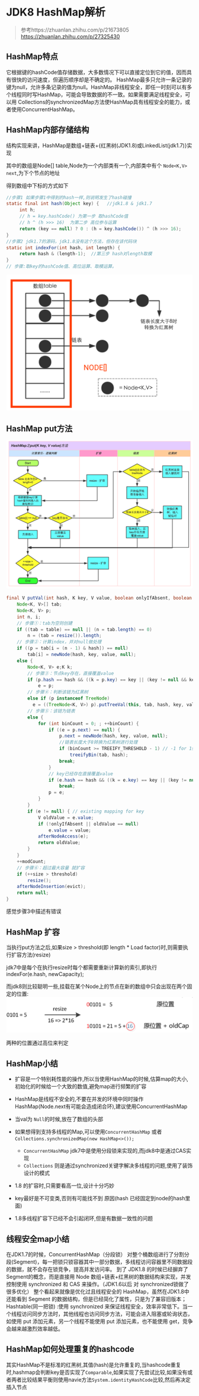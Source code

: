 # JDK8 HashMap解析

> 参考https://zhuanlan.zhihu.com/p/21673805 https://zhuanlan.zhihu.com/p/27325430

## HashMap特点

它根据键的hashCode值存储数据，大多数情况下可以直接定位到它的值，因而具有很快的访问速度，但遍历顺序却是不确定的。 HashMap最多只允许一条记录的键为null，允许多条记录的值为null。HashMap非线程安全，即任一时刻可以有多个线程同时写HashMap，可能会导致数据的不一致。如果需要满足线程安全，可以用 Collections的synchronizedMap方法使HashMap具有线程安全的能力，或者使用ConcurrentHashMap。

## HashMap内部存储结构

结构实现来讲，HashMap是数组+链表+{红黑树(JDK1.8)或LinkedList(jdk1.7)}实现

其中的数组是Node[] table,Node为一个内部类有一个,内部类中有个 `Node<K,V> next`,为下个节点的地址

得到数组中下标的方式如下

```java
//步骤1 如果步骤1中得到的hash一样,则说明发生了hash碰撞
static final int hash(Object key) {   //jdk1.8 & jdk1.7
     int h;
     // h = key.hashCode() 为第一步 取hashCode值
     // h ^ (h >>> 16)  为第二步 高位参与运算
     return (key == null) ? 0 : (h = key.hashCode()) ^ (h >>> 16);
}
//步骤2 jdk1.7的源码，jdk1.8没有这个方法，但存在该代码块
static int indexFor(int hash, int length) {
     return hash & (length-1);  //第三步 hash对length取模
}
// 步骤:取key的hashCode值、高位运算、取模运算。
```

![HashMap结构](../pic/HashMap_structure.png)

## HashMap put方法

![HashMap结构](../pic/HashMap_put.png)

```java
final V putVal(int hash, K key, V value, boolean onlyIfAbsent, boolean evict) {
    Node<K, V>[] tab;
    Node<K, V> p;
    int n, i;
    // 步骤①：tab为空则创建
    if ((tab = table) == null || (n = tab.length) == 0)
        n = (tab = resize()).length;
    // 步骤②：计算index，并对null做处理 
    if ((p = tab[i = (n - 1) & hash]) == null)
        tab[i] = newNode(hash, key, value, null);
    else {
        Node<K, V> e;K k;
        // 步骤③：节点key存在，直接覆盖value
        if (p.hash == hash && ((k = p.key) == key || (key != null && key.equals(k))))
            e = p;
        // 步骤④：判断该链为红黑树
        else if (p instanceof TreeNode) 
          e = ((TreeNode<K, V>) p).putTreeVal(this, tab, hash, key, value);
        // 步骤⑤：该链为链表
        else {
            for (int binCount = 0; ; ++binCount) {
                if ((e = p.next) == null) {
                    p.next = newNode(hash, key, value, null);
                    //链表长度大于8转换为红黑树进行处理
                    if (binCount >= TREEIFY_THRESHOLD - 1) // -1 for 1st  
                        treeifyBin(tab, hash);
                    break;
                }
                // key已经存在直接覆盖value
                if (e.hash == hash && ((k = e.key) == key || (key != null && key.equals(k))))
                    break;
                p = e;
            }
        }
        if (e != null) { // existing mapping for key
            V oldValue = e.value;
            if (!onlyIfAbsent || oldValue == null)
                e.value = value;
            afterNodeAccess(e);
            return oldValue;
        }
    }
    ++modCount;
    // 步骤⑥：超过最大容量 就扩容
    if (++size > threshold)
        resize();
    afterNodeInsertion(evict);
    return null;
}
```

 感觉步骤3中描述有错误

## HashMap 扩容

当执行put方法之后,如果size > threshold(即 length * Load factor)时,则需要执行扩容方法(resize)

jdk7中是每个在执行resize时每个都需要重新计算新的索引,即执行indexFor(e.hash, newCapacity); 

而jdk8则比较聪明一些,挂载在某个Node上的节点在新的数组中只会出现在两个固定的位置:
![HashMap结构](../pic/HashMap_newIndex.png)


两种的位置通过高位来判定

## HashMap小结

* 扩容是一个特别耗性能的操作,所以当使用HashMap的时候,估算map的大小,初始化的时候给一个大致的数值,避免map进行频繁的扩容
* HashMap是线程不安全的,不要在并发的环境中同时操作HashMap(Node.next有可能会造成闭合环),建议使用ConcurrentHashMap
* 当val为 `Null`的时候,放在了数组的头部
* 如果想得到支持多线程的Map,可以使用`ConcurrentHashMap` 或者`Collections.synchronizedMap(new HashMap<>());`
  * `ConcurrentHashMap`  jdk7中是使用分段锁来实现的,而jdk8中是通过CAS实现
  * `Collections` 则是通过synchronized关键字解决多线程的问题,使用了装饰设计的模式

* 1.8 的扩容时,只需要看高一位,设计十分巧妙
* key最好是不可变类,否则有可能找不到 原因(hash 已经固定到node的hash里面)
* 1.8多线程扩容下已经不会引起闭环,但是有数据一致性的问题

## 线程安全map小结
  在JDK1.7的时候，ConcurrentHashMap（分段锁） 对整个桶数组进行了分割分段(Segment)，每一把锁只锁容器其中一部分数据，多线程访问容器里不同数据段的数据，就不会存在锁竞争，提高并发访问率。 到了 JDK1.8 的时候已经摒弃了Segment的概念，而是直接用 Node 数组+链表+红黑树的数据结构来实现，并发控制使用 synchronized 和 CAS 来操作。（JDK1.6以后 对 synchronized锁做了很多优化） 整个看起来就像是优化过且线程安全的 HashMap，虽然在JDK1.8中还能看到 Segment 的数据结构，但是已经简化了属性，只是为了兼容旧版本；
  Hashtable(同一把锁) :使用 synchronized 来保证线程安全，效率非常低下。当一个线程访问同步方法时，其他线程也访问同步方法，可能会进入阻塞或轮询状态，如使用 put 添加元素，另一个线程不能使用 put 添加元素，也不能使用 get，竞争会越来越激烈效率越低。

## HashMap如何处理重复的hashcode

其实HashMap不是标准的红黑树,其值(hash)是允许重复的,当hashcode重复时,hashmap会判断key是否实现了`Comparable`,如果实现了先尝试比较,如果没有或者两者比较结果平衡则使用navie方法`System.identityHashCode`比较,然后再决定插入节点